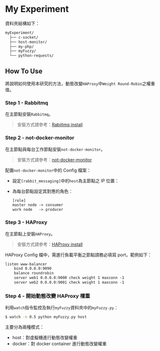 # My Experiment

資料夾結構如下：
```txt
myExperiment/
  ├── c-socket/
  ├── host-monitor/
  ├── my-php/
  ├── myFuzzy/
  └── python-requests/
```

## How To Use

將說明如何使用本研究的方法，動態改變`HAProxy`中`Weight Round-Robin`之權重值。

### Step 1 - Rabbitmq

在主節點安裝`Rabbitmq`。

> 安裝方式請參考：[Rabiitmq install](https://gist.github.com/ellisMing/0919c7bf7c0bacc5e6b5e63ff665d3df)

### Step 2 - not-docker-monitor

在主節點與每台工作節點安裝`not-docker-monitor`。

> 安裝方式請參考：[not-docker-monitor](https://github.com/kairen/not-docker-monitor)

配置`not-docker-monitor`中的 Config 檔案：
* 設定`[rabbit_messaging]`中的`host`為主節點之 IP 位置：

* 為每台節點設定其對應的角色：
  ```txt
  [role]
  master node -> consumer
  work node   -> producer
  ```

### Step 3 - HAProxy

在主節點上安裝`HAProxy`。

> 安裝方式請參考：[HAProxy install](https://gist.github.com/ellisMing/f1fa4f236d041f55e3b4)

HAProxy Config 檔中，需進行負載平衡之節點請務必填寫 port，範例如下：
```txt
listen www-balancer
    bind 0.0.0.0:9090
    balance roundrobin
    server web1 0.0.0.0:9000 check weight 1 maxconn -1
    server web2 0.0.0.0:9001 check weight 1 maxconn -1
```

### Step 4 - 開始動態改變 HAProxy 權重

利用`watch`指令監控及執行`myFuzzy`資料夾中的`myFuzzy.py`：
```sh
$ watch -n 0.5 python myFuzzy.py host
```

主要分為兩種模式：
  * host：對虛擬機進行動態改變權重
  * docker：對 docker container 進行動態改變權重
